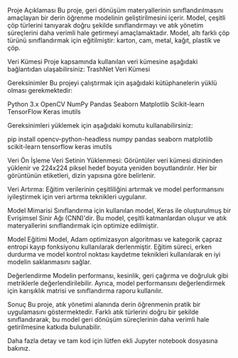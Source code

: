 Proje Açıklaması
Bu proje, geri dönüşüm materyallerinin sınıflandırılmasını amaçlayan bir derin öğrenme modelinin geliştirilmesini içerir. Model, çeşitli çöp türlerini tanıyarak doğru şekilde sınıflandırmayı ve atık yönetim süreçlerini daha verimli hale getirmeyi amaçlamaktadır. Model, altı farklı çöp türünü sınıflandırmak için eğitilmiştir: karton, cam, metal, kağıt, plastik ve çöp.

Veri Kümesi
Proje kapsamında kullanılan veri kümesine aşağıdaki bağlantıdan ulaşabilirsiniz:
TrashNet Veri Kümesi

Gereksinimler
Bu projeyi çalıştırmak için aşağıdaki kütüphanelerin yüklü olması gerekmektedir:

Python 3.x
OpenCV
NumPy
Pandas
Seaborn
Matplotlib
Scikit-learn
TensorFlow
Keras
imutils

Gereksinimleri yüklemek için aşağıdaki komutu kullanabilirsiniz:


pip install opencv-python-headless numpy pandas seaborn matplotlib scikit-learn tensorflow keras imutils

Veri Ön İşleme
Veri Setinin Yüklenmesi:
Görüntüler veri kümesi dizininden yüklenir ve 224x224 piksel hedef boyuta yeniden boyutlandırılır. Her bir görüntünün etiketleri, dizin yapısına göre belirlenir.

Veri Artırma:
Eğitim verilerinin çeşitliliğini artırmak ve model performansını iyileştirmek için veri artırma teknikleri uygulanır.

Model Mimarisi
Sınıflandırma için kullanılan model, Keras ile oluşturulmuş bir Evrişimsel Sinir Ağı (CNN)'dir. Bu model, çeşitli katmanlardan oluşur ve atık materyallerini sınıflandırmak için optimize edilmiştir.

Model Eğitimi
Model, Adam optimizasyon algoritması ve kategorik çapraz entropi kayıp fonksiyonu kullanılarak derlenmiştir. Eğitim süreci, erken durdurma ve model kontrol noktası kaydetme teknikleri kullanılarak en iyi modelin saklanmasını sağlar.

Değerlendirme
Modelin performansı, kesinlik, geri çağırma ve doğruluk gibi metriklerle değerlendirilebilir. Ayrıca, model performansını değerlendirmek için karışıklık matrisi ve sınıflandırma raporu kullanılır.

Sonuç
Bu proje, atık yönetimi alanında derin öğrenmenin pratik bir uygulamasını göstermektedir. Farklı atık türlerini doğru bir şekilde sınıflandırarak, bu model geri dönüşüm süreçlerinin daha verimli hale getirilmesine katkıda bulunabilir.

Daha fazla detay ve tam kod için lütfen ekli Jupyter notebook dosyasına bakınız.
